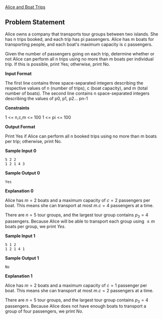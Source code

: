 [Alice and Boat Trips](https://www.hackerrank.com/contests/may-jun-2023-ccc-lbrce-coding-practice-open/challenges/alice-and-boat-trips/problem)

**Problem Statement**
---
Alice owns a company that transports tour groups between two islands. She has n trips booked, and each trip has pi passengers. Alice has m boats for transporting people, and each boat's maximum capacity is c passengers.

Given the number of passengers going on each trip, determine whether or not Alice can perform all n trips using no more than m boats per individual trip. If this is possible, print Yes; otherwise, print No.

**Input Format**

The first line contains three space-separated integers describing the respective values of n (number of trips), c (boat capacity), and m (total number of boats). The second line contains n space-separated integers describing the values of p0, p1, p2... pn-1

**Constraints**

1 <= n,c,m <= 100 1 <= pi <= 100

**Output Format**

Print Yes if Alice can perform all n booked trips using no more than m boats per trip; otherwise, print No.

**Sample Input 0**

```
5 2 2
1 2 1 4 3
```

**Sample Output 0**

```
Yes
```

**Explanation 0**

Alice has $m = 2$ boats and a maximum capacity of $c = 2$ passengers per boat. This means she can transport at most $m . c = 4$ passengers at a time.

There are $n = 5$ tour groups, and the largest tour group contains $p_3 = 4$ passengers. Because Alice will be able to transport each group using $\leq m$ boats per group, we print *Yes*.

**Sample Input 1**

```
5 1 2
1 2 1 4 1
```

**Sample Output 1**

```
No
```

**Explanation 1**

Alice has $m = 2$ boats and a maximum capacity of $c = 1$ passenger per boat. This means she can transport at most $m . c = 2$ passengers at a time.

There are $n = 5$ tour groups, and the largest tour group contains $p_3 = 4$ passengers. Because Alice does not have enough boats to transport a group of four passengers, we print *No*.